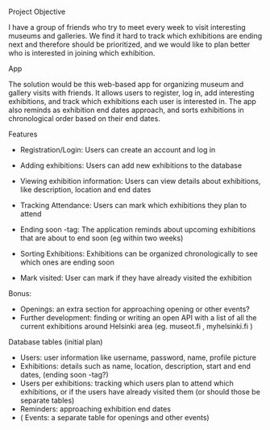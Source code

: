 Project Objective

I have a group of friends who try to meet every week to visit interesting museums and galleries. We find it hard to track which exhibitions are ending next and therefore should be prioritized, and we would like to plan better who is interested in joining which exhibition. 

App

The solution would be this web-based app for organizing museum and gallery visits with friends. It allows users to register, log in, add interesting exhibitions, and track which exhibitions each user is interested in. The app also reminds as exhibition end dates approach, and sorts exhibitions in chronological order based on their end dates.


Features

* Registration/Login: Users can create an account and log in
* Adding exhibitions: Users can add new exhibitions to the database
* Viewing exhibition information: Users can view details about exhibitions, like description, location and end dates

* Tracking Attendance: Users can mark which exhibitions they plan to attend

* Ending soon -tag: The application reminds about upcoming exhibitions that are about to end soon (eg within two weeks)
* Sorting Exhibitions: Exhibitions can be organized chronologically to see which ones are ending soon

* Mark visited: User can mark if they have already visited the exhibition

Bonus: 
* Openings: an extra section for approaching opening or other events?
* Further development: finding or writing an open API with a list of all the current exhibitions around Helsinki area (eg.  museot.fi , myhelsinki.fi )


Database tables (initial plan)

* Users: user information like username, password, name, profile picture 
* Exhibitions: details such as name, location, description, start and end dates, (ending soon -tag?)
* Users per exhibitions: tracking which users plan to attend which exhibitions, or if the users have already visited them (or should those be separate tables)
* Reminders: approaching exhibition end dates
* ( Events: a separate table for openings and other events)